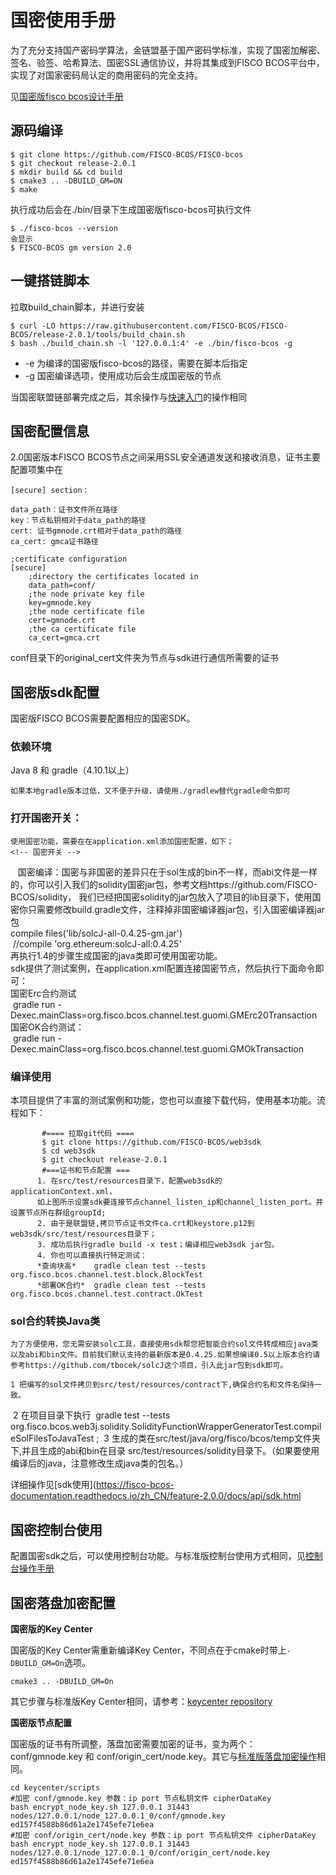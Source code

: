 # 国密使用手册
为了充分支持国产密码学算法，金链盟基于国产密码学标准，实现了国密加解密、签名、验签、哈希算法、国密SSL通信协议，并将其集成到FISCO BCOS平台中，实现了对国家密码局认定的商用密码的完全支持。

见[国密版fisco bcos设计手册](https://fisco-bcos-documentation.readthedocs.io/zh_CN/feature-2.0.0/docs/design/features/guomi.html)
## 源码编译
```
$ git clone https://github.com/FISCO-BCOS/FISCO-bcos
$ git checkout release-2.0.1
$ mkdir build && cd build
$ cmake3 .. -DBUILD_GM=ON
$ make
```
执行成功后会在./bin/目录下生成国密版fisco-bcos可执行文件
```
$ ./fisco-bcos --version
会显示
$ FISCO-BCOS gm version 2.0
```
## 一键搭链脚本
拉取build_chain脚本，并进行安装
```
$ curl -LO https://raw.githubusercontent.com/FISCO-BCOS/FISCO-BCOS/release-2.0.1/tools/build_chain.sh
$ bash ./build_chain.sh -l '127.0.0.1:4' -e ./bin/fisco-bcos -g
```
* -e 为编译的国密版fisco-bcos的路径，需要在脚本后指定
* -g 国密编译选项，使用成功后会生成国密版的节点

当国密联盟链部署完成之后，其余操作与[快速入门](https://fisco-bcos-documentation.readthedocs.io/zh_CN/feature-2.0.0/docs/tutorials/tutorials.html)的操作相同

## 国密配置信息

2.0国密版本FISCO BCOS节点之间采用SSL安全通道发送和接收消息，证书主要配置项集中在
```
[secure] section：

data_path：证书文件所在路径
key：节点私钥相对于data_path的路径
cert: 证书gmnode.crt相对于data_path的路径
ca_cert: gmca证书路径
```
```
;certificate configuration
[secure]
    ;directory the certificates located in
    data_path=conf/
    ;the node private key file
    key=gmnode.key
    ;the node certificate file
    cert=gmnode.crt
    ;the ca certificate file
    ca_cert=gmca.crt
```
conf目录下的original_cert文件夹为节点与sdk进行通信所需要的证书

## 国密版sdk配置
国密版FISCO BCOS需要配置相应的国密SDK。

### 依赖环境

   Java 8 和 gradle（4.10.1以上）

    如果本地gradle版本过低，又不便于升级，请使用./gradlew替代gradle命令即可

### 打开国密开关：

  	使用国密功能，需要在在application.xml添加国密配置，如下；
  	<!-- 国密开关 -->
​	<bean id="encryptType" class="org.fisco.bcos.web3j.crypto.EncryptType">
​		<constructor-arg value="1"/>
​	</bean>
​    国密编译：国密与非国密的差异只在于sol生成的bin不一样，而abi文件是一样的，你可以引入我们的solidity国密jar包，参考文档https://github.com/FISCO-BCOS/solidity， 我们已经把国密solidity的jar包放入了项目的lib目录下，使用国密你只需要修改build.gradle文件，注释掉非国密编译器jar包，引入国密编译器jar包<br>
​    	compile files('lib/solcJ-all-0.4.25-gm.jar')<br>
​	  //compile	'org.ethereum:solcJ-all:0.4.25'<br>
​    再执行1.4的步骤生成国密的java类即可使用国密功能。<br>
​     sdk提供了测试案例，在application.xml配置连接国密节点，然后执行下面命令即可：<br>
​     国密Erc合约测试<br>
​     gradle run -Dexec.mainClass=org.fisco.bcos.channel.test.guomi.GMErc20Transaction<br>
​     国密OK合约测试：<br>
​     gradle run -Dexec.mainClass=org.fisco.bcos.channel.test.guomi.GMOkTransaction<br>


### 编译使用

  本项目提供了丰富的测试案例和功能，您也可以直接下载代码，使用基本功能。流程如下：
```
       #==== 拉取git代码 ====
       $ git clone https://github.com/FISCO-BCOS/web3sdk
       $ cd web3sdk
       $ git checkout release-2.0.1
       #===证书和节点配置 ===
      1. 在src/test/resources目录下，配置web3sdk的applicationContext.xml，
      如上图所示设置sdk要连接节点channel_listen_ip和channel_listen_port。并设置节点所在群组groupId;
      2. 由于是联盟链,拷贝节点证书文件ca.crt和keystore.p12到web3sdk/src/test/resources目录下；
      3. 成功后执行gradle build -x test；编译相应web3sdk jar包。
      4. 你也可以直接执行特定测试：
 	  *查询块高*    gradle clean test --tests  org.fisco.bcos.channel.test.block.BlockTest
​      *部署OK合约*  gradle clean test --tests  org.fisco.bcos.channel.test.contract.OkTest
```
### sol合约转换Java类
   	为了方便使用，您无需安装solc工具，直接使用sdk帮您把智能合约sol文件转成相应java类以及abi和bin文件。目前我们默认支持的最新版本是0.4.25.如果想编译0.5以上版本合约请参考https://github.com/tbocek/solcJ这个项目，引入此jar包到sdk即可。

   	1 把编写的sol文件拷贝到src/test/resources/contract下,确保合约名和文件名保持一致。
​    2 在项目目录下执行
​     gradle test --tests org.fisco.bcos.web3j.solidity.SolidityFunctionWrapperGeneratorTest.compileSolFilesToJavaTest ;
​    3 生成的类在src/test/java/org/fisco/bcos/temp文件夹下,并且生成的abi和bin在目录  src/test/resources/solidity目录下。（如果要使用编译后的java，注意修改生成java类的包名。）


详细操作见[sdk使用](https://fisco-bcos-documentation.readthedocs.io/zh_CN/feature-2.0.0/docs/api/sdk.html

## 国密控制台使用

配置国密sdk之后，可以使用控制台功能。与标准版控制台使用方式相同，见[控制台操作手册](https://fisco-bcos-documentation.readthedocs.io/zh_CN/feature-2.0.0/docs/manual/console.html)

## 国密落盘加密配置
**国密版的Key Center**

国密版的Key Center需重新编译Key Center，不同点在于cmake时带上``` -DBUILD_GM=On ```选项。

``` shell
cmake3 .. -DBUILD_GM=On
```

其它步骤与标准版Key Center相同，请参考：[keycenter repository](https://github.com/FISCO-BCOS/keycenter)

**国密版节点配置**

国密版的证书有所调整，落盘加密需要加密的证书，变为两个：conf/gmnode.key 和 conf/origin_cert/node.key。其它与[标准版落盘加密操作](./disk_encryption.md)相同。

``` shell
cd keycenter/scripts
#加密 conf/gmnode.key 参数：ip port 节点私钥文件 cipherDataKey
bash encrypt_node_key.sh 127.0.0.1 31443 nodes/127.0.0.1/node_127.0.0.1_0/conf/gmnode.key ed157f4588b86d61a2e1745efe71e6ea 
#加密 conf/origin_cert/node.key 参数：ip port 节点私钥文件 cipherDataKey
bash encrypt_node_key.sh 127.0.0.1 31443 nodes/127.0.0.1/node_127.0.0.1_0/conf/origin_cert/node.key ed157f4588b86d61a2e1745efe71e6ea 
```